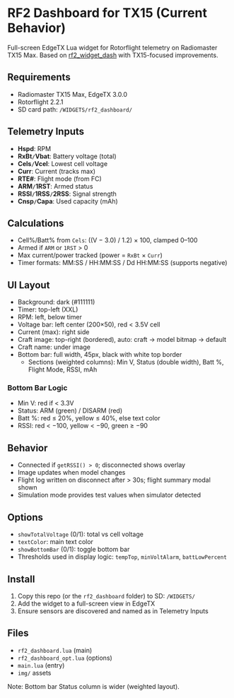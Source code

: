 # RF2 Dashboard for TX15 (Current Behavior)

Full-screen EdgeTX Lua widget for Rotorflight telemetry on Radiomaster TX15 Max. Based on [rf2_widget_dash](https://github.com/nhutlv01/rf2_widget_dash) with TX15-focused improvements.

## Requirements
- Radiomaster TX15 Max, EdgeTX 3.0.0
- Rotorflight 2.2.1
- SD card path: `/WIDGETS/rf2_dashboard/`

## Telemetry Inputs
- **Hspd**: RPM
- **RxBt`/`Vbat**: Battery voltage (total)
- **Cels`/`Vcel**: Lowest cell voltage
- **Curr**: Current (tracks max)
- **RTE#**: Flight mode (from FC)
- **ARM`/`1RST**: Armed status
- **RSSI`/`1RSS`/`2RSS**: Signal strength
- **Cnsp`/`Capa**: Used capacity (mAh)

## Calculations
- Cell%/Batt% from `Cels`: ((V − 3.0) / 1.2) × 100, clamped 0–100
- Armed if `ARM` or `1RST` > 0
- Max current/power tracked (power = `RxBt` × `Curr`)
- Timer formats: MM:SS / HH:MM:SS / Dd HH:MM:SS (supports negative)

## UI Layout
- Background: dark (#111111)
- Timer: top-left (XXL)
- RPM: left, below timer
- Voltage bar: left center (200×50), red < 3.5V cell
- Current (max): right side
- Craft image: top-right (bordered), auto: craft → model bitmap → default
- Craft name: under image
- Bottom bar: full width, 45px, black with white top border
  - Sections (weighted columns): Min V, Status (double width), Batt %, Flight Mode, RSSI, mAh

### Bottom Bar Logic
- Min V: red if < 3.3V
- Status: ARM (green) / DISARM (red)
- Batt %: red ≤ 20%, yellow ≤ 40%, else text color
- RSSI: red < −100, yellow < −90, green ≥ −90

## Behavior
- Connected if `getRSSI() > 0`; disconnected shows overlay
- Image updates when model changes
- Flight log written on disconnect after > 30s; flight summary modal shown
- Simulation mode provides test values when simulator detected

## Options
- `showTotalVoltage` (0/1): total vs cell voltage
- `textColor`: main text color
- `showBottomBar` (0/1): toggle bottom bar
- Thresholds used in display logic: `tempTop`, `minVoltAlarm`, `battLowPercent`

## Install
1. Copy this repo (or the `rf2_dashboard` folder) to SD: `/WIDGETS/`
2. Add the widget to a full-screen view in EdgeTX
3. Ensure sensors are discovered and named as in Telemetry Inputs

## Files
- `rf2_dashboard.lua` (main)
- `rf2_dashboard_opt.lua` (options)
- `main.lua` (entry)
- `img/` assets

Note: Bottom bar Status column is wider (weighted layout).